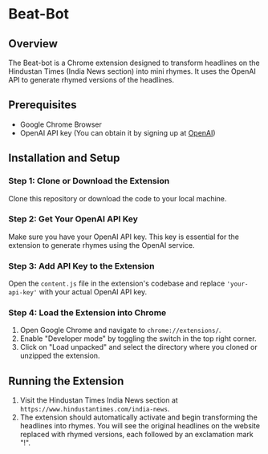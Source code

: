 # Beat-Bot

## Overview
The Beat-bot is a Chrome extension designed to transform headlines on the Hindustan Times (India News section) into mini rhymes. It uses the OpenAI API to generate rhymed versions of the headlines.

## Prerequisites
- Google Chrome Browser
- OpenAI API key (You can obtain it by signing up at [OpenAI](https://openai.com/))

## Installation and Setup

### Step 1: Clone or Download the Extension
Clone this repository or download the code to your local machine.

### Step 2: Get Your OpenAI API Key
Make sure you have your OpenAI API key. This key is essential for the extension to generate rhymes using the OpenAI service.

### Step 3: Add API Key to the Extension
Open the `content.js` file in the extension's codebase and replace `'your-api-key'` with your actual OpenAI API key.

### Step 4: Load the Extension into Chrome
1. Open Google Chrome and navigate to `chrome://extensions/`.
2. Enable "Developer mode" by toggling the switch in the top right corner.
3. Click on "Load unpacked" and select the directory where you cloned or unzipped the extension.

## Running the Extension
1. Visit the Hindustan Times India News section at `https://www.hindustantimes.com/india-news`.
2. The extension should automatically activate and begin transforming the headlines into rhymes. You will see the original headlines on the website replaced with rhymed versions, each followed by an exclamation mark "!".
